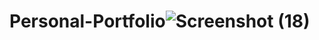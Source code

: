 # Personal-Portfolio![Screenshot (18)](https://github.com/user-attachments/assets/b166b7a2-4bb4-4505-944d-fda8912c91a2)
